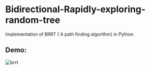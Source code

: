 # Bidirectional-Rapidly-exploring-random-tree
Implementation  of BRRT ( A path finding algorithm) in Python. 

## Demo:
![brrt](https://user-images.githubusercontent.com/29100891/212477172-f1ff14c0-5e4f-4a41-9346-891977ba71f0.gif)
